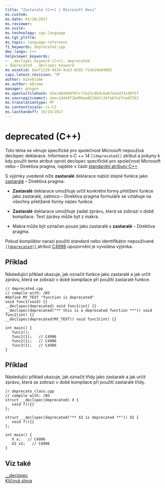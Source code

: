 ```yaml
---
title: "Zastaralé (C++) | Microsoft Docs"
ms.custom: 
ms.date: 03/28/2017
ms.reviewer: 
ms.suite: 
ms.technology: cpp-language
ms.tgt_pltfrm: 
ms.topic: language-reference
f1_keywords: deprecated_cpp
dev_langs: C++
helpviewer_keywords:
- __declspec keyword [C++], deprecated
- deprecated __declspec keyword
ms.assetid: beef1129-9434-4cb3-8392-f1eb29e04805
caps.latest.revision: "9"
author: mikeblome
ms.author: mblome
manager: ghogen
ms.openlocfilehash: d3ec06d469f6fc71b23c9bdc6a67e5ed741d9f5f
ms.sourcegitcommit: ebec1d449f2bd98aa851667c2bfeb7e27ce657b2
ms.translationtype: MT
ms.contentlocale: cs-CZ
ms.lasthandoff: 10/24/2017
---
```

# <a name="deprecated-c"></a>deprecated (C++)
Toto téma se věnuje specifické pro společnost Microsoft nepoužívá declspec deklarace. Informace o C ++ 14 `[[deprecated]]` atribut a pokyny k kdy použít tento atribut oproti declspec specifické pro společnost Microsoft nebo – Direktiva pragma, najdete v části [standardní atributy C++](attributes2.md).

 S výjimky uvedené níže **zastaralé** deklarace nabízí stejné funkce jako [zastaralé](../preprocessor/deprecated-c-cpp.md) – Direktiva pragma:  
  
-   **Zastaralé** deklarace umožňuje určit konkrétní formy přetížení funkce jako zastaralé, zatímco – Direktiva pragma formuláře se vztahuje na všechny přetížené formy název funkce.  
  
-   **Zastaralé** deklarace umožňuje zadat zprávu, která se zobrazí v době kompilace. Text zprávy může být z makra.  
  
-   Makra může být označen pouze jako zastaralé s **zastaralé** – Direktiva pragma.  
  
 Pokud kompilátor narazí použití standard nebo identifikátor nepoužívané [ `[[deprecated]]` ](attributes2.md) atribut [C4996](../error-messages/compiler-warnings/compiler-warning-level-3-c4996.md) upozornění je vyvolána výjimka.  
  
## <a name="example"></a>Příklad  
 Následující příklad ukazuje, jak označit funkce jako zastaralé a jak určit zprávu, která se zobrazí v době kompilace při použití zastaralé funkce.  
  
```  
// deprecated.cpp  
// compile with: /W3  
#define MY_TEXT "function is deprecated"  
void func1(void) {}  
__declspec(deprecated) void func1(int) {}  
__declspec(deprecated("** this is a deprecated function **")) void func2(int) {}  
__declspec(deprecated(MY_TEXT)) void func3(int) {}  
  
int main() {  
   func1();  
   func1(1);   // C4996  
   func2(1);   // C4996  
   func3(1);   // C4996  
}  
```  
  
## <a name="example"></a>Příklad  
 Následující příklad ukazuje, jak označit třídy jako zastaralé a jak určit zprávu, která se zobrazí v době kompilace při použití zastaralé třídy.  
  
```  
// deprecate_class.cpp  
// compile with: /W3  
struct __declspec(deprecated) X {  
   void f(){}  
};  
  
struct __declspec(deprecated("** X2 is deprecated **")) X2 {  
   void f(){}  
};  
  
int main() {  
   X x;   // C4996  
   X2 x2;   // C4996  
}  
```  
  
## <a name="see-also"></a>Viz také  
 [__declspec](../cpp/declspec.md)   
 [Klíčová slova](../cpp/keywords-cpp.md)
